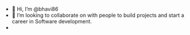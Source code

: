 - 👋 Hi, I’m @bhavi86
- 💞️ I’m looking to collaborate on with people to build projects and start a career in Software development.
-

<!---
bhavi86/bhavi86 is a ✨ special ✨ repository because its `README.md` (this file) appears on your GitHub profile.
You can click the Preview link to take a look at your changes.
--->
